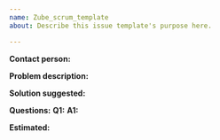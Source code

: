 ```yaml
---
name: Zube_scrum_template
about: Describe this issue template's purpose here.

---
```


**Contact person:**

**Problem description:**

**Solution suggested:**

**Questions:**
**Q1:**
**A1:**

**Estimated:**
